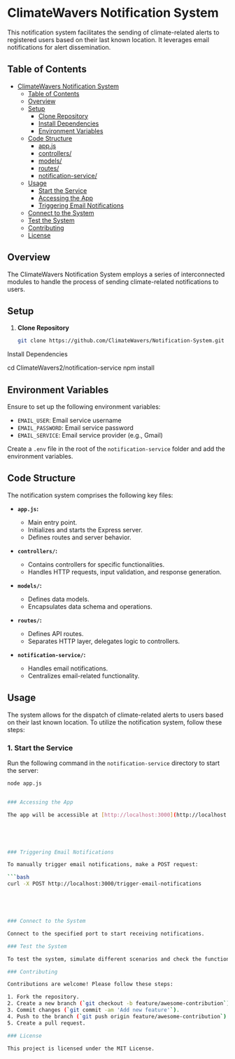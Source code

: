 # ClimateWavers Notification System

This notification system facilitates the sending of climate-related alerts to registered users based on their last known location. It leverages email notifications for alert dissemination.

## Table of Contents

- [ClimateWavers Notification System](#climatewavers-notification-system)
  - [Table of Contents](#table-of-contents)
  - [Overview](#overview)
  - [Setup](#setup)
    - [Clone Repository](#1-clone-repository)
    - [Install Dependencies](#install-dependencies)
    - [Environment Variables](#environment-variables)
  - [Code Structure](#code-structure)
    - [app.js](#appjs)
    - [controllers/](#controllers)
    - [models/](#models)
    - [routes/](#routes)
    - [notification-service/](#notification-service)
  - [Usage](#usage)
    - [Start the Service](#1-start-the-service)
    - [Accessing the App](#accessing-the-app)
    - [Triggering Email Notifications](#triggering-email-notifications)
  - [Connect to the System](#connect-to-the-system)
  - [Test the System](#test-the-system)
  - [Contributing](#contributing)
  - [License](#license)

## Overview

The ClimateWavers Notification System employs a series of interconnected modules to handle the process of sending climate-related notifications to users.

## Setup

1. **Clone Repository**

   ```bash
   git clone https://github.com/ClimateWavers/Notification-System.git

Install Dependencies

cd ClimateWavers2/notification-service
npm install

## Environment Variables

Ensure to set up the following environment variables:

- `EMAIL_USER`: Email service username
- `EMAIL_PASSWORD`: Email service password
- `EMAIL_SERVICE`: Email service provider (e.g., Gmail)

Create a `.env` file in the root of the `notification-service` folder and add the environment variables.

## Code Structure

The notification system comprises the following key files:


- **`app.js`:**
  - Main entry point.
  - Initializes and starts the Express server.
  - Defines routes and server behavior.

- **`controllers/`:**
  - Contains controllers for specific functionalities.
  - Handles HTTP requests, input validation, and response generation.

- **`models/`:**
  - Defines data models.
  - Encapsulates data schema and operations.

- **`routes/`:**
  - Defines API routes.
  - Separates HTTP layer, delegates logic to controllers.

- **`notification-service/`:**
  - Handles email notifications.
  - Centralizes email-related functionality.

## Usage

The system allows for the dispatch of climate-related alerts to users based on their last known location. To utilize the notification system, follow these steps:

### 1. Start the Service

Run the following command in the `notification-service` directory to start the server:

```bash
node app.js


### Accessing the App

The app will be accessible at [http://localhost:3000](http://localhost:3000).





### Triggering Email Notifications

To manually trigger email notifications, make a POST request:

```bash
curl -X POST http://localhost:3000/trigger-email-notifications





### Connect to the System

Connect to the specified port to start receiving notifications.

### Test the System

To test the system, simulate different scenarios and check the functionality of the email notifications.

### Contributing

Contributions are welcome! Please follow these steps:

1. Fork the repository.
2. Create a new branch (`git checkout -b feature/awesome-contribution`).
3. Commit changes (`git commit -am 'Add new feature'`).
4. Push to the branch (`git push origin feature/awesome-contribution`).
5. Create a pull request.

### License

This project is licensed under the MIT License.

